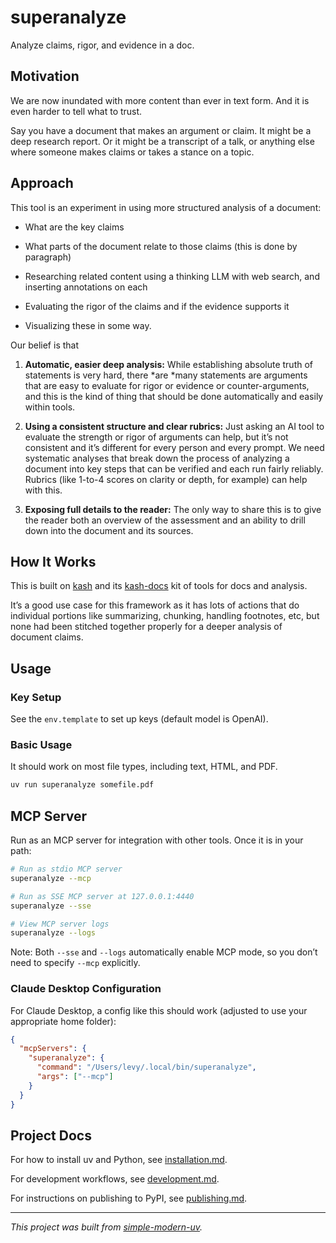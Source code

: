 # superanalyze

Analyze claims, rigor, and evidence in a doc.

## Motivation

We are now inundated with more content than ever in text form.
And it is even harder to tell what to trust.

Say you have a document that makes an argument or claim.
It might be a deep research report.
Or it might be a transcript of a talk, or anything else where someone makes claims or
takes a stance on a topic.

## Approach

This tool is an experiment in using more structured analysis of a document:

- What are the key claims

- What parts of the document relate to those claims (this is done by paragraph)

- Researching related content using a thinking LLM with web search, and inserting
  annotations on each

- Evaluating the rigor of the claims and if the evidence supports it

- Visualizing these in some way.

Our belief is that

1. **Automatic, easier deep analysis:** While establishing absolute truth of statements
   is very hard, there *are *many statements are arguments that are easy to evaluate for
   rigor or evidence or counter-arguments, and this is the kind of thing that should be
   done automatically and easily within tools.

2. **Using a consistent structure and clear rubrics:** Just asking an AI tool to
   evaluate the strength or rigor of arguments can help, but it’s not consistent and
   it’s different for every person and every prompt.
   We need systematic analyses that break down the process of analyzing a document into
   key steps that can be verified and each run fairly reliably.
   Rubrics (like 1-to-4 scores on clarity or depth, for example) can help with this.

3. **Exposing full details to the reader:** The only way to share this is to give the
   reader both an overview of the assessment and an ability to drill down into the
   document and its sources.

## How It Works

This is built on [kash](https://www.github.com/jlevy/kash) and its
[kash-docs](https://www.github.com/jlevy/kash-docs) kit of tools for docs and analysis.

It’s a good use case for this framework as it has lots of actions that do individual
portions like summarizing, chunking, handling footnotes, etc, but none had been stitched
together properly for a deeper analysis of document claims.

## Usage

### Key Setup

See the `env.template` to set up keys (default model is OpenAI).

### Basic Usage

It should work on most file types, including text, HTML, and PDF.

```bash
uv run superanalyze somefile.pdf
```

## MCP Server

Run as an MCP server for integration with other tools.
Once it is in your path:

```bash
# Run as stdio MCP server
superanalyze --mcp

# Run as SSE MCP server at 127.0.0.1:4440
superanalyze --sse

# View MCP server logs
superanalyze --logs
```

Note: Both `--sse` and `--logs` automatically enable MCP mode, so you don’t need to
specify `--mcp` explicitly.

### Claude Desktop Configuration

For Claude Desktop, a config like this should work (adjusted to use your appropriate
home folder):

```json
{
  "mcpServers": {
    "superanalyze": {
      "command": "/Users/levy/.local/bin/superanalyze",
      "args": ["--mcp"]
    }
  }
}
```

## Project Docs

For how to install uv and Python, see [installation.md](installation.md).

For development workflows, see [development.md](development.md).

For instructions on publishing to PyPI, see [publishing.md](publishing.md).

* * *

*This project was built from
[simple-modern-uv](https://github.com/jlevy/simple-modern-uv).*
